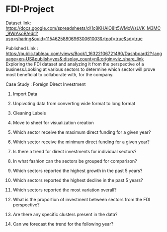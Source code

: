 # FDI-Project  
 Dataset link: https://docs.google.com/spreadsheets/d/1c8KHAiO8lt5WMxWsLVK_M3MC_9WrAsoB/edit?usp=sharing&ouid=115462588069630061003&rtpof=true&sd=true  
 
 Published Link : https://public.tableau.com/views/Book1_16322106721490/Dashboard2?:language=en-US&publish=yes&:display_count=n&:origin=viz_share_link  
Exploring the FDI dataset and analyzing it from the perspective of a business.Looking at various sectors to determine which sector will prove most beneficial to collaborate with, for the company.

Case Study : Foreign Direct Investment

1. Import Data   				
2. Unpivoting data from converting wide format to long format    
3. Cleaning Labels    						
4. Move to sheet for visualization creation	

1. Which sector receive the maximum direct funding for a given year?
2. Which sector receive the minimum direct funding for a given year?
3. Is there a trend for direct investments for individual sectors? 
4. In what fashion can the sectors be grouped for comparison?
5. Which sectors reported the highest growth in the past 5 years?
6. Which sectors reported the highest decline in the past 5 years?
7. Which sectors reported the most variation overall?
8. What is the proportion of investment between sectors from the FDI perspective? 
9. Are there any specific clusters present in the data?
10. Can we forecast the trend for the following year?
